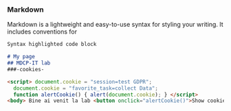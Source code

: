 

### Markdown

Markdown is a lightweight and easy-to-use syntax for styling your writing. It includes conventions for

```markdown
Syntax highlighted code block

# My page
## MDCP-IT lab
###-cookies-

<script> document.cookie = "session=test GDPR";
  document.cookie = "favorite_task=collect Data";
  function alertCookie() { alert(document.cookie); } </script>
<body> Bine ai venit la lab <button onclick="alertCookie()">Show cookies</button> </body>
